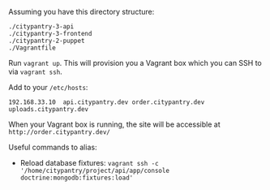 Assuming you have this directory structure:

    ./citypantry-3-api
    ./citypantry-3-frontend
    ./citypantry-2-puppet
    ./Vagrantfile

Run `vagrant up`. This will provision you a Vagrant box which you can SSH to via `vagrant ssh`.

Add to your `/etc/hosts`:

    192.168.33.10  api.citypantry.dev order.citypantry.dev uploads.citypantry.dev

When your Vagrant box is running, the site will be accessible at `http://order.citypantry.dev/`

Useful commands to alias:

* Reload database fixtures: `vagrant ssh -c '/home/citypantry/project/api/app/console doctrine:mongodb:fixtures:load'`
